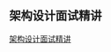 ## 架构设计面试精讲
[架构设计面试精讲](http://learn.lianglianglee.com/%E4%B8%93%E6%A0%8F/%E6%9E%B6%E6%9E%84%E8%AE%BE%E8%AE%A1%E9%9D%A2%E8%AF%95%E7%B2%BE%E8%AE%B2/00%20%E5%BC%80%E7%AF%87%E8%AF%8D%20%20%E4%B8%AD%E9%AB%98%E7%BA%A7%E7%A0%94%E5%8F%91%E9%9D%A2%E8%AF%95%EF%BC%8C%E9%80%83%E4%B8%8D%E5%BC%80%E6%9E%B6%E6%9E%84%E8%AE%BE%E8%AE%A1%E8%BF%99%E4%B8%80%E7%8E%AF.md)
